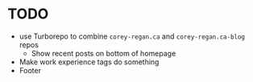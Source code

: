 # TODO
- use Turborepo to combine `corey-regan.ca` and `corey-regan.ca-blog` repos
  - Show recent posts on bottom of homepage
- Make work experience tags do something
- Footer
